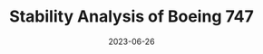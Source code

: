---
layout: default
title: Stability Analysis of Boeing 747
modal-id: 9
date: 2023-06-26
img: Poster_Presentation_MD_SW.png
img_cap: The results on a poster
alt: image-alt
project-date: December 2023
client: Flight Performance Mechanics
category: Aerospace Engineering
link:
Repolink: https://github.com/m-decicco/747Stability
description: "&nbsp;&nbsp;&nbsp;&nbsp;The goal of this project was to determine the stability of a Boeing 747 under various perturbations."
outcome: "&nbsp;&nbsp;&nbsp;&nbsp;Using the aircraft equations of motion, the 747 stability was solved in MATLAB. The results are shown on the poster and the code can be seen in the repository."
teammates: Sydney Wickett
---